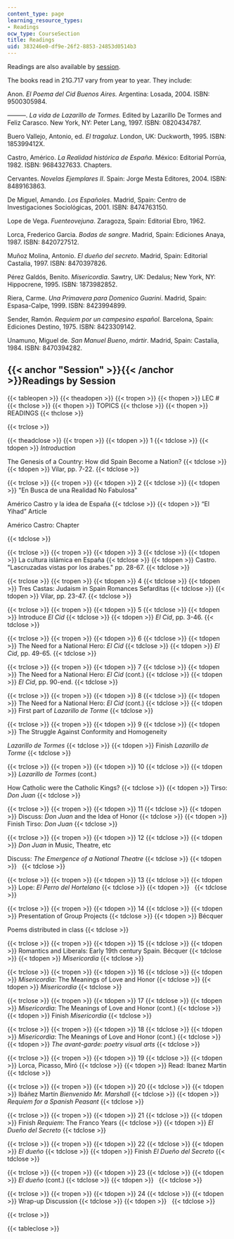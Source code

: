 ```yaml
---
content_type: page
learning_resource_types:
- Readings
ocw_type: CourseSection
title: Readings
uid: 383246e0-df9e-26f2-8853-24853d0514b3
---
```


Readings are also available by [session](#Session).

The books read in 21G.717 vary from year to year. They include:

Anon. _El Poema del Cid Buenos Aires._ Argentina: Losada, 2004. ISBN: 9500305984.

———. _La vida de Lazarillo de Tormes._ Edited by Lazarillo De Tormes and Feliz Carasco. New York, NY: Peter Lang, 1997. ISBN: 0820434787.

Buero Vallejo, Antonio, ed. _El tragaluz_. London, UK: Duckworth, 1995. ISBN: 185399412X.

Castro, Américo. _La Realidad histórica de España_. México: Editorial Porrúa, 1982. ISBN: 9684327633. Chapters.

Cervantes. _Novelas Ejemplares II_. Spain: Jorge Mesta Editores, 2004. ISBN: 8489163863.

De Miguel, Amando. _Los Españoles_. Madrid, Spain: Centro de Investigaciones Sociológicas, 2001. ISBN: 8474763150.

Lope de Vega. _Fuenteovejuna_. Zaragoza, Spain: Editorial Ebro, 1962.

Lorca, Frederico Garcia. _Bodas de sangre_. Madrid, Spain: Ediciones Anaya, 1987. ISBN: 8420727512.

Muñoz Molina, Antonio. _El dueño del secreto_. Madrid, Spain: Editorial Castalia, 1997. ISBN: 8470397826.

Pérez Galdós, Benito. _Misericordia_. Sawtry, UK: Dedalus; New York, NY: Hippocrene, 1995. ISBN: 1873982852.

Riera, Carme. _Una Primavera para Domenico Guarini_. Madrid, Spain: Espasa-Calpe, 1999. ISBN: 8423994899.

Sender, Ramón. _Requiem por un campesino español._ Barcelona, Spain: Ediciones Destino, 1975. ISBN: 8423309142.

Unamuno, Miguel de. _San Manuel Bueno_, _mártir_. Madrid, Spain: Castalia, 1984. ISBN: 8470394282.

{{< anchor "Session" >}}{{< /anchor >}}Readings by Session
----------------------------------------------------------

{{< tableopen >}}
{{< theadopen >}}
{{< tropen >}}
{{< thopen >}}
LEC #
{{< thclose >}}
{{< thopen >}}
TOPICS
{{< thclose >}}
{{< thopen >}}
READINGS
{{< thclose >}}

{{< trclose >}}

{{< theadclose >}}
{{< tropen >}}
{{< tdopen >}}
1
{{< tdclose >}}
{{< tdopen >}}
_Introduction_  
  
The Genesis of a Country: How did Spain Become a Nation?
{{< tdclose >}}
{{< tdopen >}}
Vilar, pp. 7-22.
{{< tdclose >}}

{{< trclose >}}
{{< tropen >}}
{{< tdopen >}}
2
{{< tdclose >}}
{{< tdopen >}}
"En Busca de una Realidad No Fabulosa"  
  
Américo Castro y la idea de España
{{< tdclose >}}
{{< tdopen >}}
“El Yihad” Article

Américo Castro: Chapter


{{< tdclose >}}

{{< trclose >}}
{{< tropen >}}
{{< tdopen >}}
3
{{< tdclose >}}
{{< tdopen >}}
La cultura islámica en España
{{< tdclose >}}
{{< tdopen >}}
Castro. "Lascruzadas vistas por los árabes." pp. 28-67.
{{< tdclose >}}

{{< trclose >}}
{{< tropen >}}
{{< tdopen >}}
4
{{< tdclose >}}
{{< tdopen >}}
Tres Castas: Judaism in Spain Romances Sefarditas
{{< tdclose >}}
{{< tdopen >}}
Vilar, pp. 23-47.
{{< tdclose >}}

{{< trclose >}}
{{< tropen >}}
{{< tdopen >}}
5
{{< tdclose >}}
{{< tdopen >}}
Introduce _El Cid_
{{< tdclose >}}
{{< tdopen >}}
_El Cid_, pp. 3-46.
{{< tdclose >}}

{{< trclose >}}
{{< tropen >}}
{{< tdopen >}}
6
{{< tdclose >}}
{{< tdopen >}}
The Need for a National Hero: _El Cid_
{{< tdclose >}}
{{< tdopen >}}
_El Cid_, pp. 49-65.
{{< tdclose >}}

{{< trclose >}}
{{< tropen >}}
{{< tdopen >}}
7
{{< tdclose >}}
{{< tdopen >}}
The Need for a National Hero: _El Cid_ (cont.)
{{< tdclose >}}
{{< tdopen >}}
_El Cid_, pp. 90-end.
{{< tdclose >}}

{{< trclose >}}
{{< tropen >}}
{{< tdopen >}}
8
{{< tdclose >}}
{{< tdopen >}}
The Need for a National Hero: _El Cid_ (cont.)
{{< tdclose >}}
{{< tdopen >}}
First part of _Lazarillo de Torme_
{{< tdclose >}}

{{< trclose >}}
{{< tropen >}}
{{< tdopen >}}
9
{{< tdclose >}}
{{< tdopen >}}
The Struggle Against Conformity and Homogeneity  
  
_Lazarillo de Tormes_
{{< tdclose >}}
{{< tdopen >}}
Finish _Lazarillo de Torme_
{{< tdclose >}}

{{< trclose >}}
{{< tropen >}}
{{< tdopen >}}
10
{{< tdclose >}}
{{< tdopen >}}
_Lazarillo de Tormes_ (cont.)  
  
How Catholic were the Catholic Kings?
{{< tdclose >}}
{{< tdopen >}}
Tirso: _Don Juan_
{{< tdclose >}}

{{< trclose >}}
{{< tropen >}}
{{< tdopen >}}
11
{{< tdclose >}}
{{< tdopen >}}
Discuss: _Don Juan_ and the Idea of Honor
{{< tdclose >}}
{{< tdopen >}}
Finish Tirso: _Don Juan_
{{< tdclose >}}

{{< trclose >}}
{{< tropen >}}
{{< tdopen >}}
12
{{< tdclose >}}
{{< tdopen >}}
_Don Juan_ in Music, Theatre, etc  
  
Discuss: _The Emergence of a National Theatre_
{{< tdclose >}}
{{< tdopen >}}
 
{{< tdclose >}}

{{< trclose >}}
{{< tropen >}}
{{< tdopen >}}
13
{{< tdclose >}}
{{< tdopen >}}
Lope: _El Perro del Hortelano_
{{< tdclose >}}
{{< tdopen >}}
 
{{< tdclose >}}

{{< trclose >}}
{{< tropen >}}
{{< tdopen >}}
14
{{< tdclose >}}
{{< tdopen >}}
Presentation of Group Projects
{{< tdclose >}}
{{< tdopen >}}
Bécquer  
  
Poems distributed in class
{{< tdclose >}}

{{< trclose >}}
{{< tropen >}}
{{< tdopen >}}
15
{{< tdclose >}}
{{< tdopen >}}
Romantics and Liberals: Early 19th century Spain. Bécquer
{{< tdclose >}}
{{< tdopen >}}
_Misericordia_
{{< tdclose >}}

{{< trclose >}}
{{< tropen >}}
{{< tdopen >}}
16
{{< tdclose >}}
{{< tdopen >}}
_Misericordia_: The Meanings of Love and Honor
{{< tdclose >}}
{{< tdopen >}}
_Misericordia_
{{< tdclose >}}

{{< trclose >}}
{{< tropen >}}
{{< tdopen >}}
17
{{< tdclose >}}
{{< tdopen >}}
_Misericordia_: The Meanings of Love and Honor (cont.)
{{< tdclose >}}
{{< tdopen >}}
Finish _Misericordia_
{{< tdclose >}}

{{< trclose >}}
{{< tropen >}}
{{< tdopen >}}
18
{{< tdclose >}}
{{< tdopen >}}
_Misericordia_: The Meanings of Love and Honor (cont.)
{{< tdclose >}}
{{< tdopen >}}
_The avant-garde: poetry visual arts_
{{< tdclose >}}

{{< trclose >}}
{{< tropen >}}
{{< tdopen >}}
19
{{< tdclose >}}
{{< tdopen >}}
Lorca, Picasso, Miró
{{< tdclose >}}
{{< tdopen >}}
Read: Ibanez Martin
{{< tdclose >}}

{{< trclose >}}
{{< tropen >}}
{{< tdopen >}}
20
{{< tdclose >}}
{{< tdopen >}}
Ibáñez Martín _Bienvenido Mr. Marshall_
{{< tdclose >}}
{{< tdopen >}}
_Requiem for a Spanish Peasant_
{{< tdclose >}}

{{< trclose >}}
{{< tropen >}}
{{< tdopen >}}
21
{{< tdclose >}}
{{< tdopen >}}
Finish _Requiem_: The Franco Years
{{< tdclose >}}
{{< tdopen >}}
_El Dueño del Secreto_
{{< tdclose >}}

{{< trclose >}}
{{< tropen >}}
{{< tdopen >}}
22
{{< tdclose >}}
{{< tdopen >}}
_El dueño_
{{< tdclose >}}
{{< tdopen >}}
Finish _El Dueño del Secreto_
{{< tdclose >}}

{{< trclose >}}
{{< tropen >}}
{{< tdopen >}}
23
{{< tdclose >}}
{{< tdopen >}}
_El dueño_ (cont.)
{{< tdclose >}}
{{< tdopen >}}
 
{{< tdclose >}}

{{< trclose >}}
{{< tropen >}}
{{< tdopen >}}
24
{{< tdclose >}}
{{< tdopen >}}
Wrap-up Discussion
{{< tdclose >}}
{{< tdopen >}}
 
{{< tdclose >}}

{{< trclose >}}

{{< tableclose >}}